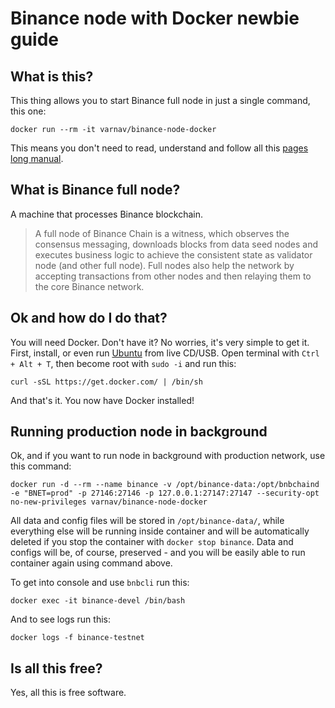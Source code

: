 # Binance node with Docker newbie guide

## What is this?

This thing allows you to start Binance full node in just a single command, this one:

`docker run --rm -it varnav/binance-node-docker`

This means you don't need to read, understand and follow all this [pages long manual](https://docs.binance.org/fullnode.html#run-full-node-to-join-binance-chain).

## What is Binance full node?

A machine that processes Binance blockchain.

> A full node of Binance Chain is a witness, which observes the consensus messaging, downloads blocks from data seed nodes and executes business logic to achieve the consistent state as validator node (and other full node). Full nodes also help the network by accepting transactions from other nodes and then relaying them to the core Binance network.

## Ok and how do I do that?

You will need Docker. Don't have it? No worries, it's very simple to get it. First, install, or even run [Ubuntu](https://www.ubuntu.com/download/desktop) from live CD/USB. Open terminal with `Ctrl + Alt + T`, then become root with `sudo -i` and run this:

`curl -sSL https://get.docker.com/ | /bin/sh`

And that's it. You now have Docker installed!

## Running production node in background

Ok, and if you want to run node in background with production network, use this command:

`docker run -d --rm --name binance -v /opt/binance-data:/opt/bnbchaind -e "BNET=prod" -p 27146:27146 -p 127.0.0.1:27147:27147 --security-opt no-new-privileges varnav/binance-node-docker`

All data and config files will be stored in `/opt/binance-data/`, while everything else will be running inside container and will be automatically deleted if you stop the container with `docker stop binance`. Data and configs will be, of course, preserved - and you will be easily able to run container again using command above.

To get into console and use `bnbcli` run this:

`docker exec -it binance-devel /bin/bash`

And to see logs run this:

`docker logs -f binance-testnet`

## Is all this free?

Yes, all this is free software.